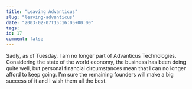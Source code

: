 ```yaml
---
title: "Leaving Advanticus"
slug: "leaving-advanticus"
date: "2003-02-07T15:16:05+00:00"
tags:
id: 17
comment: false
---
```


Sadly, as of Tuesday, I am no longer part of Advanticus Technologies. Considering the state of the world economy, the business has been doing quite well, but personal financial circumstances mean that I can no longer afford to keep going. I'm sure the remaining founders will make a big success of it and I wish them all the best.

